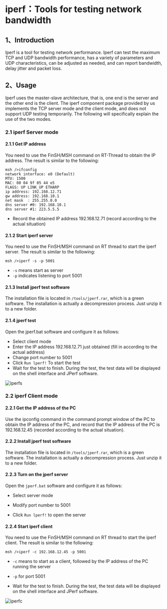 # iperf：Tools for testing network bandwidth

## 1、Introduction

Iperf is a tool for testing network performance. Iperf can test the maximum TCP and UDP bandwidth performance, has a variety of parameters and UDP characteristics, can be adjusted as needed, and can report bandwidth, delay jitter and packet loss.

## 2、Usage

Iperf uses the master-slave architecture, that is, one end is the server and the other end is the client. The iperf component package provided by us implements the TCP server mode and the client mode, and does not support UDP testing temporarily. The following will specifically explain the use of the two modes.

### 2.1 iperf Server mode

#### 2.1.1 Get IP address

You need to use the FinSH/MSH command on RT-Thread to obtain the IP address. The result is similar to the following:

```
msh />ifconfig
network interface: e0 (Default)
MTU: 1500
MAC: 00 04 9f 05 44 e5 
FLAGS: UP LINK_UP ETHARP
ip address: 192.168.12.71
gw address: 192.168.10.1
net mask  : 255.255.0.0
dns server #0: 192.168.10.1
dns server #1: 223.5.5.5
```

- Record the obtained IP address 192.168.12.71 (record according to the actual situation)

#### 2.1.2 Start iperf server

You need to use the FinSH/MSH command on RT thread to start the iperf server. The result is similar to the following:

```
msh />iperf -s -p 5001
```

- `-s` means start as server
- `-p` indicates listening to port 5001

#### 2.1.3 Install jperf test software

The installation file is located in `/tools/jperf.rar`, which is a green software. The installation is actually a decompression process. Just unzip it to a new folder.

#### 2.1.4 jperf test

Open the jperf.bat software and configure it as follows:

- Select client mode
- Enter the IP address 192.168.12.71 just obtained (fill in according to the actual address)
- Change port number to 5001
- Click `Run lperf!` To start the test
- Wait for the test to finish. During the test, the test data will be displayed on the shell interface and JPerf software.

![iperfs](./images/iperfs.png)

### 2.2 iperf Client mode

#### 2.2.1 Get the IP address of the PC

Use the ipconfig command in the command prompt window of the PC to obtain the IP address of the PC, and record that the IP address of the PC is 192.168.12.45 (recorded according to the actual situation).

#### 2.2.2 Install jperf test software

The installation file is located in `/tools/jperf.rar`, which is a green software. The installation is actually a decompression process. Just unzip it to a new folder.

#### 2.2.3 Turn on the jperf server

Open the `jperf.bat` software and configure it as follows:

- Select server mode

- Modify port number to 5001

- Click `Run lperf!`  to open the server

#### 2.2.4 Start iperf client

You need to use the FinSH/MSH command on RT thread to start the iperf client. The result is similar to the following:

```
msh />iperf -c 192.168.12.45 -p 5001
```

- `-c` means to start as a client, followed by the IP address of the PC running the server

- `-p` for port 5001

- Wait for the test to finish. During the test, the test data will be displayed on the shell interface and JPerf software.


![iperfc](../images/iperfc.png)

 

